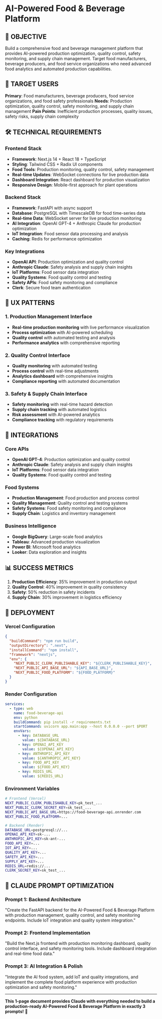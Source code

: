 # AI-Powered Food & Beverage Platform

## 🎯 OBJECTIVE
Build a comprehensive food and beverage management platform that provides AI-powered production optimization, quality control, safety monitoring, and supply chain management. Target food manufacturers, beverage producers, and food service organizations who need advanced food analytics and automated production capabilities.

## 👥 TARGET USERS
**Primary**: Food manufacturers, beverage producers, food service organizations, and food safety professionals
**Needs**: Production optimization, quality control, safety monitoring, and supply chain management
**Pain Points**: Inefficient production processes, quality issues, safety risks, supply chain complexity

## 🛠️ TECHNICAL REQUIREMENTS

### Frontend Stack
- **Framework**: Next.js 14 + React 18 + TypeScript
- **Styling**: Tailwind CSS + Radix UI components
- **Food Tools**: Production monitoring, quality control, safety management
- **Real-time Updates**: WebSocket connections for live production data
- **Dashboard Integration**: React dashboard for production visualization
- **Responsive Design**: Mobile-first approach for plant operations

### Backend Stack
- **Framework**: FastAPI with async support
- **Database**: PostgreSQL with TimescaleDB for food time-series data
- **Real-time Data**: WebSocket server for live production monitoring
- **AI Integration**: OpenAI GPT-4 + Anthropic Claude for production optimization
- **IoT Integration**: Food sensor data processing and analysis
- **Caching**: Redis for performance optimization

### Key Integrations
- **OpenAI API**: Production optimization and quality control
- **Anthropic Claude**: Safety analysis and supply chain insights
- **IoT Platforms**: Food sensor data integration
- **Quality Systems**: Food quality control and testing
- **Safety APIs**: Food safety monitoring and compliance
- **Clerk**: Secure food team authentication

## 🎨 UX PATTERNS

### 1. Production Management Interface
- **Real-time production monitoring** with live performance visualization
- **Process optimization** with AI-powered scheduling
- **Quality control** with automated testing and analysis
- **Performance analytics** with comprehensive reporting

### 2. Quality Control Interface
- **Quality monitoring** with automated testing
- **Process control** with real-time adjustments
- **Analytics dashboard** with comprehensive insights
- **Compliance reporting** with automated documentation

### 3. Safety & Supply Chain Interface
- **Safety monitoring** with real-time hazard detection
- **Supply chain tracking** with automated logistics
- **Risk assessment** with AI-powered analytics
- **Compliance tracking** with regulatory requirements

## 🔗 INTEGRATIONS

### Core APIs
- **OpenAI GPT-4**: Production optimization and quality control
- **Anthropic Claude**: Safety analysis and supply chain insights
- **IoT Platforms**: Food sensor data integration
- **Quality Systems**: Food quality control and testing

### Food Systems
- **Production Management**: Food production and process control
- **Quality Management**: Quality control and testing systems
- **Safety Systems**: Food safety monitoring and compliance
- **Supply Chain**: Logistics and inventory management

### Business Intelligence
- **Google BigQuery**: Large-scale food analytics
- **Tableau**: Advanced production visualization
- **Power BI**: Microsoft food analytics
- **Looker**: Data exploration and insights

## 📊 SUCCESS METRICS
1. **Production Efficiency**: 35% improvement in production output
2. **Quality Control**: 40% improvement in quality consistency
3. **Safety**: 50% reduction in safety incidents
4. **Supply Chain**: 30% improvement in logistics efficiency

## 🚀 DEPLOYMENT

### Vercel Configuration
```json
{
  "buildCommand": "npm run build",
  "outputDirectory": ".next",
  "installCommand": "npm install",
  "framework": "nextjs",
  "env": {
    "NEXT_PUBLIC_CLERK_PUBLISHABLE_KEY": "${CLERK_PUBLISHABLE_KEY}",
    "NEXT_PUBLIC_API_BASE_URL": "${API_BASE_URL}",
    "NEXT_PUBLIC_FOOD_PLATFORM": "${FOOD_PLATFORM}"
  }
}
```

### Render Configuration
```yaml
services:
  - type: web
    name: food-beverage-api
    env: python
    buildCommand: pip install -r requirements.txt
    startCommand: uvicorn app.main:app --host 0.0.0.0 --port $PORT
    envVars:
      - key: DATABASE_URL
        value: ${DATABASE_URL}
      - key: OPENAI_API_KEY
        value: ${OPENAI_API_KEY}
      - key: ANTHROPIC_API_KEY
        value: ${ANTHROPIC_API_KEY}
      - key: FOOD_API_KEY
        value: ${FOOD_API_KEY}
      - key: REDIS_URL
        value: ${REDIS_URL}
```

### Environment Variables
```bash
# Frontend (Vercel)
NEXT_PUBLIC_CLERK_PUBLISHABLE_KEY=pk_test_...
NEXT_PUBLIC_CLERK_SECRET_KEY=sk_test_...
NEXT_PUBLIC_API_BASE_URL=https://food-beverage-api.onrender.com
NEXT_PUBLIC_FOOD_PLATFORM=...

# Backend (Render)
DATABASE_URL=postgresql://...
OPENAI_API_KEY=sk-...
ANTHROPIC_API_KEY=sk-ant-...
FOOD_API_KEY=...
IOT_API_KEY=...
QUALITY_API_KEY=...
SAFETY_API_KEY=...
SUPPLY_API_KEY=...
REDIS_URL=redis://...
CLERK_SECRET_KEY=sk_test_...
```

## 🎯 CLAUDE PROMPT OPTIMIZATION

### Prompt 1: Backend Architecture
"Create the FastAPI backend for the AI-Powered Food & Beverage Platform with production management, quality control, and safety monitoring endpoints. Include IoT integration and quality system integration."

### Prompt 2: Frontend Implementation
"Build the Next.js frontend with production monitoring dashboard, quality control interface, and safety monitoring tools. Include dashboard integration and real-time food data."

### Prompt 3: AI Integration & Polish
"Integrate the AI food system, add IoT and quality integrations, and implement the complete food platform experience with production optimization and safety monitoring."

---

**This 1-page document provides Claude with everything needed to build a production-ready AI-Powered Food & Beverage Platform in exactly 3 prompts!** 🚀
